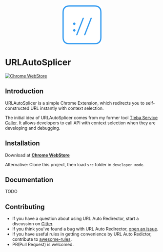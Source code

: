<p align="center">
  <img src="https://raw.githubusercontent.com/URLAutoRedirector/URLAutoSplicer/master/src/images/icon-128.png" alt="Logo">
</p>

# URLAutoSplicer

<a href="https://chrome.google.com/webstore/detail/url-auto-splicer/kmlnjaeipdljbegfnfofknfaeojgojgm"><img src="https://img.shields.io/chrome-web-store/v/kmlnjaeipdljbegfnfofknfaeojgojgm.svg" alt="Chrome WebStore"></a>

## Introduction

URLAutoSplicer is a simple Chrome Extension, which redirects you to self-constructed URL instantly with context selection.

The initial idea of URLAutoSplicer comes from my former tool [Tieba Service Caller](https://github.com/crisp-archive/chrome_tieba_service_caller). It allows developers to call API with context selection when they are developing and debugging.

## Installation

Download at [__Chrome WebStore__](https://chrome.google.com/webstore/detail/url-auto-splicer/kmlnjaeipdljbegfnfofknfaeojgojgm)

Alternative: Clone this project, then load ```src``` folder in ```developer mode```.

## Documentation

TODO

## Contributing

* If you have a question about using URL Auto Redirector, start a discussion on [Gitter](https://gitter.im/UrlAutoRedirector/UrlAutoRedirector).
* If you think you've found a bug with URL Auto Redirector, [open an issue](https://github.com/crispgm/UrlAutoRedirector/issues/new).
* If you have useful rules in getting convenience by URL Auto Redictor, contribute to [awesome-rules](https://github.com/UrlAutoRedirector/awesome-rules).
* PR(Pull Request) is welcomed.
